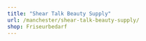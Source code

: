 ```yaml
---
title: "Shear Talk Beauty Supply"
url: /manchester/shear-talk-beauty-supply/
shop: Friseurbedarf
---
```

